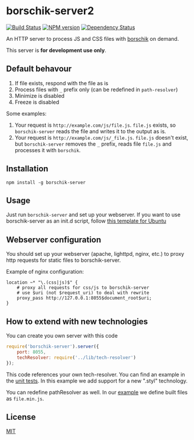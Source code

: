 # borschik-server2
[![Build Status](https://travis-ci.org/bem/borschik-server.png?branch=master)](https://travis-ci.org/bem/borschik-server)
[![NPM version](https://badge.fury.io/js/borschik-server.png)](http://badge.fury.io/js/borschik-server)
[![Dependency Status](https://david-dm.org/bem/borschik-server.png)](https://david-dm.org/bem/borschik-server)

An HTTP server to process JS and CSS files with [borschik](https://github.com/bem/borschik) on demand.

This server is **for development use only**.

## Default behavour
1. If file exists, respond with the file as is
2. Process files with `_` prefix only (can be redefined in `path-resolver`)
3. Minimize is disabled
4. Freeze is disabled

Some examples:
 1. Your request is `http://example.com/js/file.js`. `file.js` exists, so `borschik-server` reads the file
and writes it to the output as is.
 2. Your request is `http://example.com/js/_file.js`. `file.js` doesn't exist, but `borschik-server` removes the `_` prefix, reads file `file.js` and processes it with `borschik`.


## Installation
```
npm install -g borschik-server 
```

## Usage
Just run `borschik-server` and set up your webserver. If you want to use borschik-server as an init.d script,
follow [this template for Ubuntu](https://gist.github.com/peterhost/715255)

## Webserver configuration
You should set up your webserver (apache, lighttpd, nginx, etc.) to proxy http requests for static files to borschik-server.

Example of nginx configuration:
```
location ~* "\.(css|js)$" {
    # proxy all requests for css/js to borschik-server
    # use $uri (not $request_uri) to deal with rewrite
    proxy_pass http://127.0.0.1:8055$document_root$uri;
}
```


## How to extend with new technologies
You can create you own server with this code
```js
require('borschik-server').server({
    port: 8055,
    techResolver: require('../lib/tech-resolver')
});
```

This code references your own tech-resolver.
You can find an example in the [unit tests](./test/mock/custom-tech-resolver.js). In this example we add support for a new ".styl" technology.

You can redefine pathResolver as well. In our [example](./test/mock/custom-path-resolver.js) we define built files as `file.min.js`.

## License
[MIT](/MIT-LICENSE.txt)
